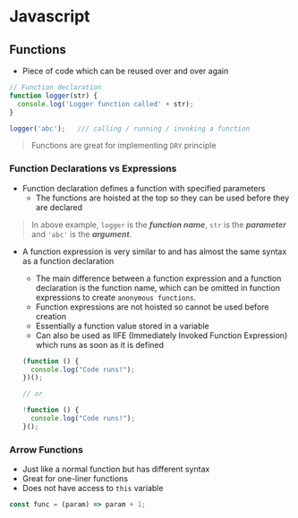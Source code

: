 # **Javascript**

## **Functions**

* Piece of code which can be reused over and over again

```javascript
// Function declaration
function logger(str) {
  console.log('Logger function called' + str);
}

logger('abc');   /// calling / running / invoking a function
```

> Functions are great for implementing `DRY` principle

### **Function Declarations vs Expressions**

* Function declaration defines a function with specified parameters
  * The functions are hoisted at the top so they can be used before they are declared

> In above example, `logger` is the ***function name***, `str` is the ***parameter*** and `'abc'` is the ***argument***.

* A function expression is very similar to and has almost the same syntax as a function declaration
  * The main difference between a function expression and a function declaration is the function name, which can be omitted in function expressions to create `anonymous functions`.
  * Function expressions are not hoisted so cannot be used before creation
  * Essentially a function value stored in a variable
  * Can also be used as IIFE (Immediately Invoked Function Expression) which runs as soon as it is defined

  ```javascript
  (function () {
    console.log("Code runs!");
  })();

  // or

  !function () {
    console.log("Code runs!");
  }();
  ```

### **Arrow Functions**

* Just like a normal function but has different syntax
* Great for one-liner functions
* Does not have access to `this` variable

```javascript
const func = (param) => param + 1;
```
